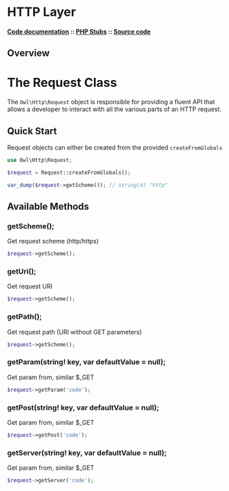 HTTP Layer
==========
#### [Code documentation](https://framework.lowl.io/code/current/) :: [PHP Stubs](https://github.com/owl-framework/owl/tree/master/ide/Owl/http/) :: [Source code](https://github.com/owl-framework/owl/tree/master/owl/Http)

## Overview

# The Request Class

The `Owl\Http\Request` object is responsible for providing a fluent API that allows a developer to interact with all the various parts of an HTTP request.

## Quick Start

Request objects can either be created from the provided `createFromGlobals`

```php
use Owl\Http\Request;

$request = Request::createFromGlobals();

var_dump($request->getScheme()); // string(4) "http"
```

## Available Methods

### getScheme();

Get request scheme (http/https)

```php
$request->getScheme();
```

###  getUri();

Get request URI

```php
$request->getScheme();
```

### getPath();

Get request path (URI without GET parameters)

```php
$request->getScheme();
```

### getParam(string! key, var defaultValue = null);

Get param from, similar $_GET

```php
$request->getParam('code');
```

### getPost(string! key, var defaultValue = null);

Get param from, similar $_GET

```php
$request->getPost('code');
```

### getServer(string! key, var defaultValue = null);

Get param from, similar $_GET

```php
$request->getServer('code');
```
